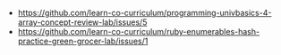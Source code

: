* https://github.com/learn-co-curriculum/programming-univbasics-4-array-concept-review-lab/issues/5
* https://github.com/learn-co-curriculum/ruby-enumerables-hash-practice-green-grocer-lab/issues/1
